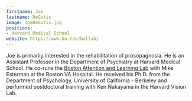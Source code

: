 ```yaml
---
firstname: Joe
lastname: DeGutis
image: JoeDeGutis.jpg
positions:
- Harvard Medical School
website: https://www.bu.edu/ballab/
---
```

Joe is primarily interested in the rehabilitation of prosopagnosia. He is an Assistant Professor in the Department of Psychiatry at Harvard Medical School. He co-runs the [Boston Attention and Learning Lab](https://www.bu.edu/ballab/) with Mike Esterman at the Boston VA Hospital. He received his Ph.D. from the Department of Psychology, University of California - Berkeley and performed postdoctoral training with Ken Nakayama in the Harvard Vision Lab.
